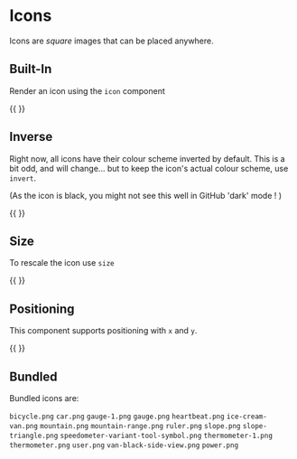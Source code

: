 
# Icons

Icons are *square* images that can be placed anywhere.

## Built-In

Render an icon using the `icon` component

{{ <component type="icon" file="bicycle.png" /> }}

## Inverse

Right now, all icons have their colour scheme inverted by default. This is a bit odd, and will change... but to keep 
the icon's actual colour scheme, use `invert`.

(As the icon is black, you might not see this well in GitHub 'dark' mode ! )

{{ <component type="icon" file="bicycle.png" invert="false" /> }}


## Size

To rescale the icon use `size`

{{ <component type="icon" file="bicycle.png" invert="false" size="128"/> }}

## Positioning

This component supports positioning with `x` and `y`.

{{ 
<component type="icon" x="0" y="0" file="bicycle.png"/> 
<component type="icon" x="30" y="30" file="mountain.png" invert="false"/> 
}}

## Bundled

Bundled icons are:

`bicycle.png` `car.png` `gauge-1.png` `gauge.png` `heartbeat.png` `ice-cream-van.png` `mountain.png` `mountain-range.png` `ruler.png` `slope.png` `slope-triangle.png` `speedometer-variant-tool-symbol.png` `thermometer-1.png`
`thermometer.png` `user.png` `van-black-side-view.png` `power.png`
